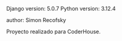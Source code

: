 Django version: 5.0.7
Python version: 3.12.4

author: Simon Recofsky

Proyecto realizado para CoderHouse.